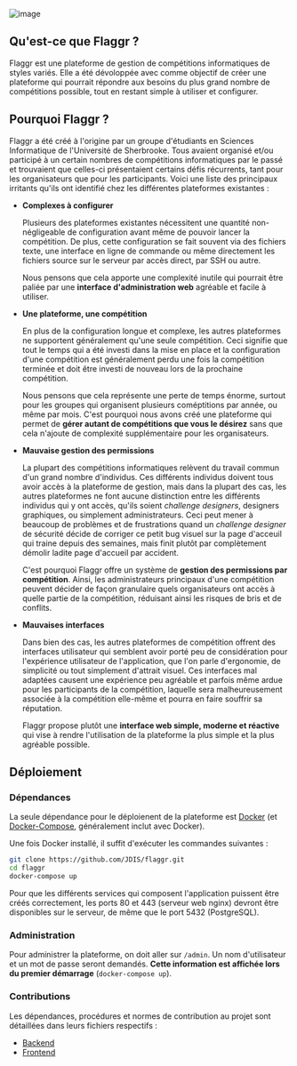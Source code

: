 ![image](https://user-images.githubusercontent.com/14599855/70843130-39169700-1dfb-11ea-8057-36536f60072e.png)

## Qu'est-ce que Flaggr ?

Flaggr est une plateforme de gestion de compétitions informatiques de styles variés. Elle a été dévoloppée avec comme objectif de créer une plateforme qui pourrait répondre aux besoins du plus grand nombre de compétitions possible, tout en restant simple à utiliser et configurer.

## Pourquoi Flaggr ?

Flaggr a été créé à l'origine par un groupe d'étudiants en Sciences Informatique de l'Université de Sherbrooke. Tous avaient organisé et/ou participé à un certain nombres de compétitions informatiques par le passé et trouvaient que celles-ci présentaient certains défis récurrents, tant pour les organisateurs que pour les participants. Voici une liste des principaux irritants qu'ils ont identifié chez les différentes plateformes existantes :

* **Complexes à configurer**

    Plusieurs des plateformes existantes nécessitent une quantité non-négligeable de configuration avant même de pouvoir lancer la compétition. De plus, cette configuration se fait souvent via des fichiers texte, une interface en ligne de commande ou même directement les fichiers source sur le serveur par accès direct, par SSH ou autre.
    
    Nous pensons que cela apporte une complexité inutile qui pourrait être paliée par une **interface d'administration web** agréable et facile à utiliser.

* **Une plateforme, une compétition**

    En plus de la configuration longue et complexe, les autres plateformes ne supportent généralement qu'une seule compétition. Ceci signifie que tout le temps qui a été investi dans la mise en place et la configuration d'une compétition est généralement perdu une fois la compétition terminée et doit être investi de nouveau lors de la prochaine compétition.

    Nous pensons que cela représente une perte de temps énorme, surtout pour les groupes qui organisent plusieurs coméptitions par année, ou même par mois. C'est pourquoi nous avons créé une plateforme qui permet de **gérer autant de compétitions que vous le désirez** sans que cela n'ajoute de complexité supplémentaire pour les organisateurs.

* **Mauvaise gestion des permissions**

    La plupart des compétitions informatiques relèvent du travail commun d'un grand nombre d'individus. Ces différents individus doivent tous avoir accès à la plateforme de gestion, mais dans la plupart des cas, les autres plateformes ne font aucune distinction entre les différents individus qui y ont accès, qu'ils soient *challenge designers*, designers graphiques, ou simplement administrateurs. Ceci peut mener à beaucoup de problèmes et de frustrations quand un *challenge designer* de sécurité décide de corriger ce petit bug visuel sur la page d'acceuil qui traine depuis des semaines, mais finit plutôt par complètement démolir ladite page d'accueil par accident.

    C'est pourquoi Flaggr offre un système de **gestion des permissions par compétition**. Ainsi, les administrateurs principaux d'une compétition peuvent décider de façon granulaire quels organisateurs ont accès à quelle partie de la compétition, réduisant ainsi les risques de bris et de conflits.

* **Mauvaises interfaces**

    Dans bien des cas, les autres plateformes de compétition offrent des interfaces utilisateur qui semblent avoir porté peu de considération pour l'expérience utilisateur de l'application, que l'on parle d'ergonomie, de simplicité ou tout simplement d'attrait visuel. Ces interfaces mal adaptées causent une expérience peu agréable et parfois même ardue pour les participants de la compétition, laquelle sera malheureusement associée à la compétition elle-même et pourra en faire souffrir sa réputation.

    Flaggr propose plutôt une **interface web simple, moderne et réactive** qui vise à rendre l'utilisation de la plateforme la plus simple et la plus agréable possible.

## Déploiement

### Dépendances

La seule dépendance pour le déploienent de la plateforme est [Docker](https://www.docker.com/) (et [Docker-Compose](https://docs.docker.com/compose/), généralement inclut avec Docker).

Une fois Docker installé, il suffit d'exécuter les commandes suivantes :

```bash
git clone https://github.com/JDIS/flaggr.git
cd flaggr
docker-compose up
```

Pour que les différents services qui composent l'application puissent être créés correctement, les ports 80 et 443 (serveur web nginx) devront être disponibles sur le serveur, de même que le port 5432 (PostgreSQL).

### Administration

Pour administrer la plateforme, on doit aller sur `/admin`. Un nom d'utilisateur et un mot de passe seront demandés. **Cette information est affichée lors du premier démarrage** (`docker-compose up`).

### Contributions

Les dépendances, procédures et normes de contribution au projet sont détaillées dans leurs fichiers respectifs :

* [Backend](backend/README.md)
* [Frontend](frontend/README.md)

